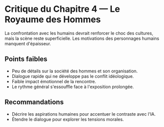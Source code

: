 # Critique du Chapitre 4 — Le Royaume des Hommes

La confrontation avec les humains devrait renforcer le choc des cultures, mais la scène reste superficielle. Les motivations des personnages humains manquent d'épaisseur.

## Points faibles
- Peu de détails sur la société des hommes et son organisation.
- Dialogue rapide qui ne développe pas le conflit idéologique.
- Faible impact émotionnel de la rencontre.
- Le rythme général s'essouffle face à l'exposition prolongée.

## Recommandations
- Décrire les aspirations humaines pour accentuer le contraste avec l'IA.
- Étendre le dialogue pour explorer les tensions morales.
